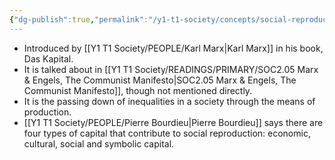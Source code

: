```yaml
---
{"dg-publish":true,"permalink":"/y1-t1-society/concepts/social-reproduction/"}
---
```


- Introduced by [[Y1 T1 Society/PEOPLE/Karl Marx\|Karl Marx]] in his book, Das Kapital.
- It is talked about in [[Y1 T1 Society/READINGS/PRIMARY/SOC2.05 Marx & Engels, The Communist Manifesto\|SOC2.05 Marx & Engels, The Communist Manifesto]], though not mentioned directly.
- It is the passing down of inequalities in a society through the means of production. 
- [[Y1 T1 Society/PEOPLE/Pierre Bourdieu\|Pierre Bourdieu]] says there are four types of capital that contribute to social reproduction: economic, cultural, social and symbolic capital. 